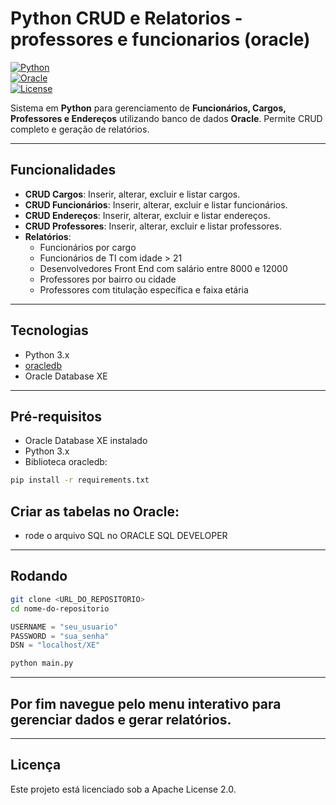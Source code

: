 # Python CRUD e Relatorios - professores e funcionarios (oracle)


[![Python](https://img.shields.io/badge/Python-3.x-blue?logo=python)](https://www.python.org/)  
[![Oracle](https://img.shields.io/badge/Oracle-Database-orange?logo=oracle)](https://www.oracle.com/database/)  
[![License](https://img.shields.io/badge/License-Apache%202.0-green)](LICENSE)

Sistema em **Python** para gerenciamento de **Funcionários, Cargos, Professores e Endereços** utilizando banco de dados **Oracle**. Permite CRUD completo e geração de relatórios.

---

##  Funcionalidades

- **CRUD Cargos**: Inserir, alterar, excluir e listar cargos.  
- **CRUD Funcionários**: Inserir, alterar, excluir e listar funcionários.  
- **CRUD Endereços**: Inserir, alterar, excluir e listar endereços.  
- **CRUD Professores**: Inserir, alterar, excluir e listar professores.  
- **Relatórios**:  
  - Funcionários por cargo  
  - Funcionários de TI com idade > 21  
  - Desenvolvedores Front End com salário entre 8000 e 12000  
  - Professores por bairro ou cidade  
  - Professores com titulação específica e faixa etária  

---

##  Tecnologias

- Python 3.x  
- [oracledb](https://pypi.org/project/oracledb/)  
- Oracle Database XE

---

##  Pré-requisitos

- Oracle Database XE instalado  
- Python 3.x  
- Biblioteca oracledb:

```bash
pip install -r requirements.txt
``` 

## Criar as tabelas no Oracle:

- rode o arquivo SQL no ORACLE SQL DEVELOPER
  
---

## Rodando

```bash
git clone <URL_DO_REPOSITORIO>
cd nome-do-repositorio
```

```python
USERNAME = "seu_usuario"
PASSWORD = "sua_senha"
DSN = "localhost/XE"
```

```bash
python main.py
```
--- 

## Por fim navegue pelo menu interativo para gerenciar dados e gerar relatórios.

---

## Licença

Este projeto está licenciado sob a Apache License 2.0. 
